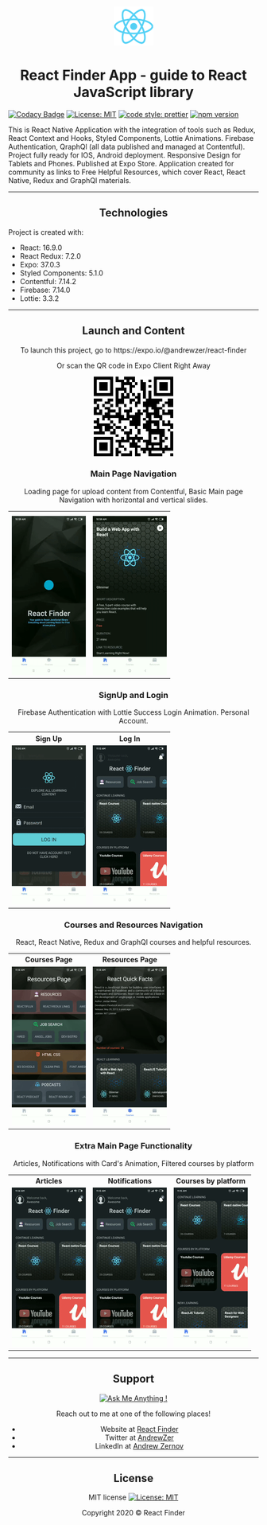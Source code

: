 <div align="center">
  <img src="./assets/logo-react.png"></img>
</div>

<h1 align="center">React Finder App - guide to React JavaScript library</h1>

[![Codacy Badge](https://api.codacy.com/project/badge/Grade/144b2df86d5c438c9295f89e46545369)](https://www.codacy.com/manual/AndreiZernov/react-finder-native?utm_source=github.com&utm_medium=referral&utm_content=AndreiZernov/react-finder-native&utm_campaign=Badge_Grade)
[![License: MIT](https://img.shields.io/badge/License-MIT-yellow.svg)](https://github.com/AndreiZernov/react-finder-native/blob/master/LICENSE)
[![code style: prettier](https://img.shields.io/badge/code_style-prettier-ff69b4.svg?style=flat-square)](https://github.com/prettier/prettier)
[![npm version](https://badge.fury.io/js/npm.svg)](https://badge.fury.io/js/npm)

This is React Native Application with the integration of tools such as Redux, React Context and Hooks, Styled Components, Lottie Animations. Firebase Authentication, QraphQl (all data published and managed at Contentful).
Project fully ready for IOS, Android deployment. Responsive Design for Tablets and Phones. Published at Expo Store.
Application created for community as links to Free Helpful Resources, which cover React, React Native, Redux and GraphQl materials.

---

<h2 align="center"> Technologies</h2>

Project is created with:

- React: 16.9.0
- React Redux: 7.2.0
- Expo: 37.0.3
- Styled Components: 5.1.0
- Contentful: 7.14.2
- Firebase: 7.14.0
- Lottie: 3.3.2

---

<h2 align="center"> Launch and Content</h2>

<p align="center">To launch this project, go to https://expo.io/@andrewzer/react-finder</p>
<div align="center">
  <p>Or scan the QR code in Expo Client Right Away</p>
  <img src="./assets/readme1.png">
</div>

<h3 align="center">Main Page Navigation</h3>

<p align="center">Loading page for upload content from Contentful, Basic Main page Navigation with horizontal and vertical slides.</p>

<div align="center">
  <table>
    <tr>
      <th></th>
      <th></th>
    </tr>
  <tr>
    <td>
      <img src="./assets/readme1.1.gif">
    </td>
    <td>
      <img src="./assets/readme1.2.gif">
    </td>
  </tr>
  </table
</div>

<h3 align="center">SignUp and Login</h3>

<p align="center">Firebase Authentication with Lottie Success Login Animation. Personal Account.</p>

<div align="center">
  <table>
    <tr>
      <th>Sign Up</th>
      <th>Log In</th>
    </tr>
    <tr>
      <td>
        <img src="./assets/readme2.2.gif">
      </td>
      <td>
        <img src="./assets/readme2.1.gif">
      </td>
    </tr>
  </table
</div>

<h3 align="center">Courses and Resources Navigation</h3>

<p align="center">React, React Native, Redux and GraphQl courses and helpful resources.</p>

<div align="center">
  <table>
    <tr>
      <th>Courses Page</th>
      <th>Resources Page</th>
    </tr>
    <tr>
      <td>
        <img src="./assets/readme3.1.gif">
      </td>
      <td>
        <img src="./assets/readme3.2.gif">
      </td>
    </tr>
  </table
</div>

<h3 align="center">Extra Main Page Functionality</h3>

<p align="center">Articles, Notifications with Card's Animation, Filtered courses by platform</p>

<div align="center">
  <table>
    <tr>
      <th>Articles</th>
      <th>Notifications</th>
      <th>Courses by platform</th>
    </tr>
    <tr>
      <td>
        <img src="./assets/readme4.1.gif">
      </td>
      <td>
        <img src="./assets/readme4.2.gif">
      </td>
      <td>
        <img src="./assets/readme4.3.gif">
      </td>
    </tr>
  </table
</div>

---

<div align="center">

<h2> Support</h2>

[![Ask Me Anything !](https://img.shields.io/badge/Ask%20me-anything-1abc9c.svg)](https://github.com/AndreiZernov)

Reach out to me at one of the following places!

- Website at [React Finder](https://react-finder.netlify.app/)
- Twitter at [AndrewZer](https://twitter.com/AndrewZer)
- LinkedIn at [Andrew Zernov](https://www.linkedin.com/in/andrei-zernov/)

---

<h2> License</h2>

MIT license [![License: MIT](https://img.shields.io/badge/License-MIT-yellow.svg)](https://github.com/AndreiZernov/react-finder/blob/master/LICENSE)

Copyright 2020 © React Finder

</div>

